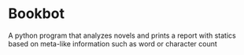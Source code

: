 # Bookbot
A python program that analyzes novels and prints a report with statics based on meta-like information such as word or character count
